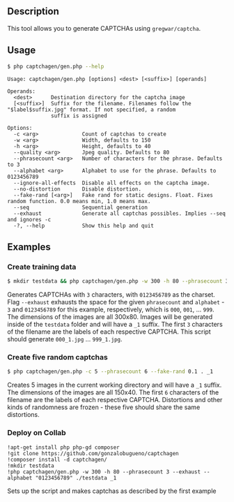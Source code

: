 ## Description
This tool allows you to generate CAPTCHAs using `gregwar/captcha`.

## Usage
```sh
$ php captchagen/gen.php --help
```

```
Usage: captchagen/gen.php [options] <dest> [<suffix>] [operands]

Operands:
  <dest>      Destination directory for the captcha image
  [<suffix>]  Suffix for the filename. Filenames follow the "$label$suffix.jpg" format. If not specified, a random
              suffix is assigned

Options:
  -c <arg>              Count of captchas to create
  -w <arg>              Width, defaults to 150
  -h <arg>              Height, defaults to 40
  --quality <arg>       Jpeg quality. Defaults to 80
  --phrasecount <arg>   Number of characters for the phrase. Defaults to 3
  --alphabet <arg>      Alphabet to use for the phrase. Defaults to 0123456789
  --ignore-all-effects  Disable all effects on the captcha image.
  --no-distortion       Disable distortion.
  --fake-rand [<arg>]   Fake rand for static designs. Float. Fixes random function. 0.0 means min, 1.0 means max.
  --seq                 Sequential generation
  --exhaust             Generate all captchas possibles. Implies --seq and ignores -c
  -?, --help            Show this help and quit
```

## Examples

### Create training data
```sh
$ mkdir testdata && php captchagen/gen.php -w 300 -h 80 --phrasecount 3 --exhaust --alphabet "0123456789" ./testdata _1 && python train.py
```

Generates CAPTCHAs with `3` characters, with `0123456789` as the charset.
Flag `--exhaust` exhausts the space for the given `phrasecount` and `alphabet` - `3` and `0123456789` for this example, respectively, which is `000`, `001`, ...  `999`.
The dimensions of the images are all 300x80.
Images will be generated inside of the `testdata` folder and will have a `_1` suffix.
The first `3` characters of the filename are the labels of each respective CAPTCHA.
This script should generate `000_1.jpg` ... `999_1.jpg`.

### Create five random captchas
```sh
$ php captchagen/gen.php -c 5 --phrasecount 6 --fake-rand 0.1 . _1
```
Creates 5 images in the current working directory and will have a `_1` suffix.
The dimensions of the images are all 150x40.
The first `6` characters of the filename are the labels of each respective CAPTCHA.
Distortions and other kinds of randomness are frozen - these five should share the same distortions.
### Deploy on Collab

```
!apt-get install php php-gd composer
!git clone https://github.com/gonzalobugueno/captchagen
!composer install -d captchagen/
!mkdir testdata
!php captchagen/gen.php -w 300 -h 80 --phrasecount 3 --exhaust --alphabet "0123456789" ./testdata _1
```
Sets up the script and makes captchas as described by the first example 